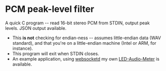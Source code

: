 # PCM peak-level filter
A quick C program -- read 16-bit stereo PCM from STDIN, output peak levels.  JSON output available.

- This **is not** checking for endian-ness -- assumes little-endian data (WAV standard), and that you're on a little-endian machine (Intel or ARM, for instance).
- This program will exit when STDIN closes.
- An example application, using [websocketd](https://github.com/joewalnes/websocketd) my own [LED-Audio-Meter](https://github.com/dagent/LED-Audio-Meter) is available.

